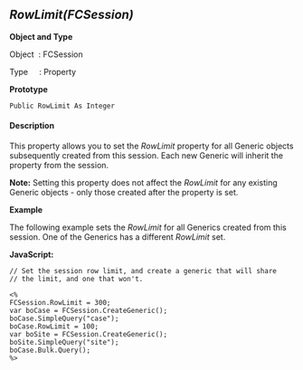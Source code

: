 _RowLimit(FCSession)_
---------------------

**Object and Type**

Object  : FCSession

Type     : Property

**Prototype**

```
Public RowLimit As Integer
```

#### Description

This property allows you to set the _RowLimit_ property for all Generic objects subsequently created from this session. Each new Generic will inherit the property from the session.

**Note:** Setting this property does not affect the _RowLimit_ for any existing Generic objects - only those created after the property is set.

**Example**

The following example sets the _RowLimit_ for all Generics created from this session. One of the Generics has a different _RowLimit_ set.

**JavaScript:**
```
// Set the session row limit, and create a generic that will share
// the limit, and one that won't.

<%
FCSession.RowLimit = 300;
var boCase = FCSession.CreateGeneric();
boCase.SimpleQuery("case");
boCase.RowLimit = 100;
var boSite = FCSession.CreateGeneric();
boSite.SimpleQuery("site");
boCase.Bulk.Query();
%>
```